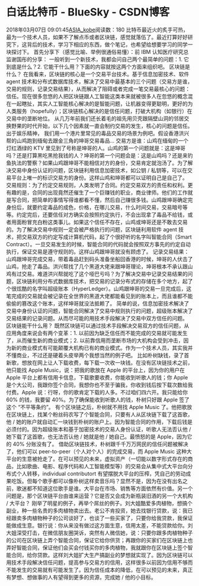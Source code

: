 # 白话比特币 - BlueSky - CSDN博客
2018年03月07日 09:01:45[ASIA_kobe](https://me.csdn.net/ASIA_kobe)阅读数：180
比特币最近火的炙手可热，最为一个技术人员，如果不了解点币或者区块链，感觉就落伍了。最近打算好好研究下，这背后的技术，学习下相应的东西，做个笔记，也希望给想要学习的同学一块探讨下。
首先分享下（感觉比喻、举例很通俗易懂）：前 IBM 认知医疗研究总监谢国彤的分享：
一般听到一个新技术，我都会问自己两个最简单的问题：1. 它到底是什么？2. 它能干什么用？下面的内容就按这两个方面来组织吧。
区块链是什么？
在我看来，区块链的核心是一个交易平台技术。基于信息加密技术、软件 agent 技术和分布式数据库技术，解决了交易中最基本的三个问题（交易方是谁，交易的规则，记录交易结果），从而解决了阻碍或者完成一笔交易最核心的问题：信任。现在很多忽悠的人把区块链跟人工智能这类本来就被很多人在忽悠的概念混在一起瞎扯，其实人工智能核心解决的是智能问题，让机器变得更聪明，更好的为人类服务（hopefully）；区块链核心解决的是信任问题，打破大机构（如银行）在交易中的垄断地位。
从几万年前我们还长着毛的祖先用贝壳跟隔壁山洞的邻居交换野果的时代开始，以下几个因素就一直会制约交易的发生，核心的问题是信任。出于娱乐精神， 我们用一个港片里常见的毒品交易的场景为例吧。假设香港洪兴帮的山鸡跑到缅甸去跟金三角的坤哥交易毒品…
交易方是谁：山鸡在缅甸的一个灯红酒绿的 KTV 里见到了号称是坤哥的人。山鸡的第一个问题就是：这是坤哥吗？还是打算黑吃黑抢我钱的人？坤哥的第一个问题会是：这是山鸡吗？还是来钓鱼执法的警察？如果山鸡跟坤哥不能相信对方的身份，交易肯定就泡汤了。为了解决交易中身份认证的问题，区块链利用信息加密技术，如公钥 / 私钥等，可以在交易平台上唯一的标识交易方的身份。这样山鸡和坤哥都可以证明自己是自己了。
交易规则：为了约定交易规则，人类发明了合同。约定交易双方的责任和权利。更有趣的是，合同的出现竟然还催生了一个巨赚钱的职业，商业律师。他们的工作就是写合同，把简单的事情写得谁都看不懂，然后自己赚很多钱。山鸡跟坤哥确定完身份后，就要约定毒品的成色，价格，在哪儿交易，什么时间交易，交易暗号等等。约定完后，还要信任对方确实会按照约定执行，不会出现拿了毒品不给钱，或者用面粉冒充白粉这类事儿。如果这个信任不存在，山鸡或坤哥还是不敢去交易的。为了解决交易中规则一定会被严格执行的问题，区块链利用软件 agent 技术，把交易双方的约定写成计算机代码，起了个很好听的名字叫智能合同（Smart Contract）。一旦交易发生的时候，智能合同的代码就会按照双方事先的约定自动执行，保证交易是遵守规则的。这样山鸡跟坤哥就没有顾虑了。
记录交易结果：山鸡跟坤哥完成交易，带着毒品赶到码头准备坐船回香港的时候，坤哥的人伏击了山鸡，抢走了毒品。洪兴帮找了几个黑道大佬来跟坤哥理论，坤哥根本不承认跟山鸡有过交易。难道洪兴帮就吃了这个哑巴亏吗？为了解决交易中记录交易结果的问题，区块链利用分布式数据库技术，把交易的记录分布式的存储在多个地方，起了个很炫酷的名字叫超级账本（HyperLedger）。山鸡跟坤哥的交易一旦完成后，这笔完成的交易就会被记录在全世界的黑道大佬都能看见到的账本上，而且谁都不能偷偷的篡改这个账本，这样坤哥就没法抵赖了。
简单的说，信息加密技术解决了交易中身份认证的问题，智能合同解决了交易中规则执行的问题，超级账本解决了交易结果的记录问题。从而尽可能的用技术手段解决了交易中双方信任的问题。
区块链能干什么用？
既然区块链可以通过技术手段解决交易双方的信任问题，从应用角度来说会有两个变革：1. 以前因为缺乏信任而不能完成的交易就可能发生了，从而催生新的商业模式；2. 以前靠信用而垄断市场的大机构会受到冲击，因为新的商业模式有可能颠覆大机构已有的商业模式。作为一个技术人员，其实我并不懂商业，不过还是硬着头皮举两个我想当然的例子吧。
比如朴树缺钱，录了首新歌，想放在网上让人下载收费，每下载一次收一块钱。在没有区块链技术之前，他只能找 Apple Music，说：把我的歌放在 Apple 的平台上，因为你的用户在 Apple 平台上都有信用卡信息，下载歌要收费，你能收到听歌人的钱；你 Apple 是个大公司，我跟你签个合同，我想你也不至于骗我，你收到钱后按下载次数给我付费。Apple 说：行呀，你的歌肯定下载的人多。不过咱们四六开。我只能给你 60% 的钱，我要留 40%。为了确保能收到听歌人的钱，朴树只好跟 Apple 签了这个 “不平等条约”。
有个区块链之后，朴树就不用找 Apple Music 了。他把歌放在区块链上，找某个粉丝码农写了个智能合同，只要有人从区块链下载了这首歌，他 / 她的账户就自动汇一块钱到朴树的账户上。因为智能合同的作用，下载后钱是必须付的。因为超级账本和基于加密技术的交易人身份认证，听歌人无法否认他 / 她下载了这首歌，也无法否认他 / 她就是他 / 她自己。最愤怒的是 Apple，因为它的 40% 分账没有了。
借助区块链技术，朴树跟千千万万网民的信任问题被解决了，他们可以 peer-to-peer（个人对个人）的完成交易，而 Apple Music 这种大平台的生意被抢走了。在可以预见的未来，虚拟资产（一切能以数字形式存在的商品，比如歌曲、电影、程序代码和人工智能模型等）的交易会从集中式大平台向分布式个人转移，individual contributort 有望摆脱大平台的压榨，凭自己的劳动成果吃饭。但每个歌手都可以像朴树这样卖音乐吗？显然不是，因为在没有出名之前，歌迷都不知道这位歌手是谁。大平台在市场、销售等方面依然有价值。另一个问题是，那个区块链平台由谁来运营？它是否又会成为新瓶装旧酒的另一个大机构 / 大平台？
刚举了明星的例子，再举个屌丝的例子。刘大姐酷爱多肉植物，想搞个副业，种一些名贵的多肉植物卖出去。老公不肯投资，她去找银行贷款，说：我已经跟卖多肉植物种子的公司谈好了，也谈了一些买家了，只要你给我贷款，我保证能做成生意。银行说：你从来没有做过这方面生意，信用太差，不能贷款给你。刘大姐深受打击，在微信朋友圈哭诉，突然有人微信她，说：只要你跟多肉植物种子的公司在区块链上弄个智能合同，保证它给你供货；再跟你的买家们在区块链上也弄好智能合同，保证他们会买会付钱买你的多肉植物，我就跟你在区块链上签个智能合同，给你贷款。这样刘大姐扩大生产搞副业的梦想就实现了。因为区块链可以用技术手段解决信任问题，提高参与交易方的信用，这样很多以前因为信用不够而不能发生的交易就有可能发生了。因为信任成本的降低，在可以预见的未来，真正有梦想、想做事的人有望得到更多的资源，完成她 / 他的小目标。
